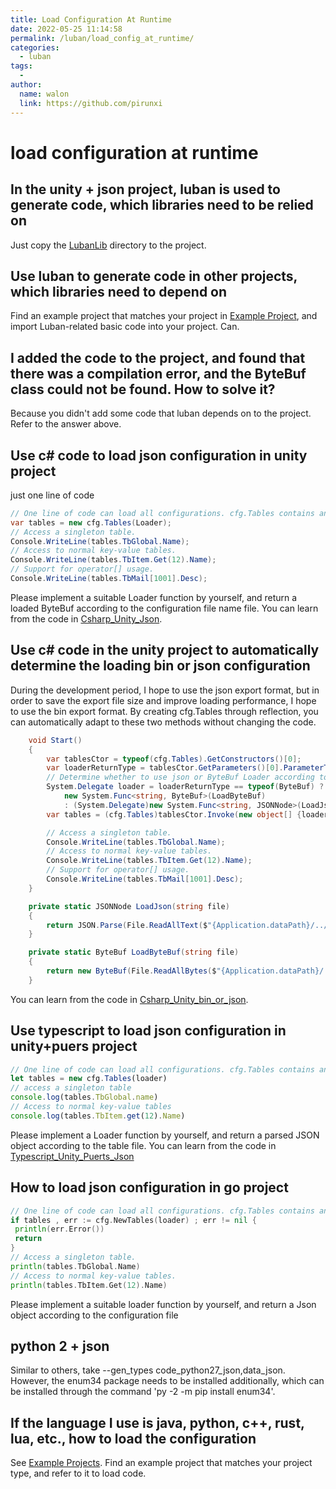 ```yaml
---
title: Load Configuration At Runtime
date: 2022-05-25 11:14:58
permalink: /luban/load_config_at_runtime/
categories:
  - luban
tags:
  - 
author: 
  name: walon
  link: https://github.com/pirunxi
---
```

# load configuration at runtime

## In the unity + json project, luban is used to generate code, which libraries need to be relied on

Just copy the [LubanLib](https://github.com/focus-creative-games/luban_examples/tree/main/Projects/Csharp_Unity_json/Assets/LubanLib) directory to the project.

## Use luban to generate code in other projects, which libraries need to depend on

Find an example project that matches your project in [Example Project](https://github.com/focus-creative-games/luban_examples/tree/main/Projects), and import Luban-related basic code into your project. Can.

## I added the code to the project, and found that there was a compilation error, and the ByteBuf class could not be found. How to solve it?

Because you didn't add some code that luban depends on to the project. Refer to the answer above.

## Use c# code to load json configuration in unity project

just one line of code

```csharp
// One line of code can load all configurations. cfg.Tables contains an instance field for all tables.
var tables = new cfg.Tables(Loader);
// Access a singleton table.
Console.WriteLine(tables.TbGlobal.Name);
// Access to normal key-value tables.
Console.WriteLine(tables.TbItem.Get(12).Name);
// Support for operator[] usage.
Console.WriteLine(tables.TbMail[1001].Desc);
```

Please implement a suitable Loader function by yourself, and return a loaded ByteBuf according to the configuration file name file. You can learn from the code in [Csharp_Unity_Json](https://github.com/focus-creative-games/luban_examples/tree/main/Projects/Csharp_Unity_json).

## Use c# code in the unity project to automatically determine the loading bin or json configuration

During the development period, I hope to use the json export format, but in order to save the export file size and improve loading performance, I hope to use the bin export format. By creating cfg.Tables through reflection, you can automatically adapt to these two methods without changing the code.

```csharp
    void Start()
    {
        var tablesCtor = typeof(cfg.Tables).GetConstructors()[0];
        var loaderReturnType = tablesCtor.GetParameters()[0].ParameterType.GetGenericArguments()[1];
        // Determine whether to use json or ByteBuf Loader according to the return value type of Loader in the constructor of cfg.Tables
        System.Delegate loader = loaderReturnType == typeof(ByteBuf) ?
            new System.Func<string, ByteBuf>(LoadByteBuf)
            : (System.Delegate)new System.Func<string, JSONNode>(LoadJson);
        var tables = (cfg.Tables)tablesCtor.Invoke(new object[] {loader});

        // Access a singleton table.
        Console.WriteLine(tables.TbGlobal.Name);
        // Access to normal key-value tables.
        Console.WriteLine(tables.TbItem.Get(12).Name);
        // Support for operator[] usage.
        Console.WriteLine(tables.TbMail[1001].Desc);
    }

    private static JSONNode LoadJson(string file)
    {
        return JSON.Parse(File.ReadAllText($"{Application.dataPath}/../../GenerateDatas/json/{file}.json", System.Text.Encoding.UTF8));
    }

    private static ByteBuf LoadByteBuf(string file)
    {
        return new ByteBuf(File.ReadAllBytes($"{Application.dataPath}/../../GenerateDatas/bytes/{file}.bytes"));
    }
```

You can learn from the code in [Csharp_Unity_bin_or_json](https://github.com/focus-creative-games/luban_examples/tree/main/Projects/Csharp_Unity_bin_or_json).

## Use typescript to load json configuration in unity+puers project

```typescript
// One line of code can load all configurations. cfg.Tables contains an instance field for all tables.
let tables = new cfg.Tables(loader)
// access a singleton table
console.log(tables.TbGlobal.name)
// Access to normal key-value tables
console.log(tables.TbItem.get(12).Name)
```

Please implement a Loader function by yourself, and return a parsed JSON object according to the table file. You can learn from the code in [Typescript_Unity_Puerts_Json](https://github.com/focus-creative-games/luban_examples/tree/main/Projects/TypeScript_Unity_Puerts_Json)

## How to load json configuration in go project

```go
// One line of code can load all configurations. cfg.Tables contains an instance field for all tables.
if tables , err := cfg.NewTables(loader) ; err != nil {
 println(err.Error())
 return
}
// Access a singleton table.
println(tables.TbGlobal.Name)
// Access to normal key-value tables.
println(tables.TbItem.Get(12).Name)

```

Please implement a suitable loader function by yourself, and return a Json object according to the configuration file

## python 2 + json

Similar to others, take --gen_types code_python27_json,data_json. However, the enum34 package needs to be installed additionally, which can be installed through the command 'py -2 -m pip install enum34'.

## If the language I use is java, python, c++, rust, lua, etc., how to load the configuration

See [Example Projects](https://github.com/focus-creative-games/luban_examples/tree/main/Projects). Find an example project that matches your project type, and refer to it to load
code.
